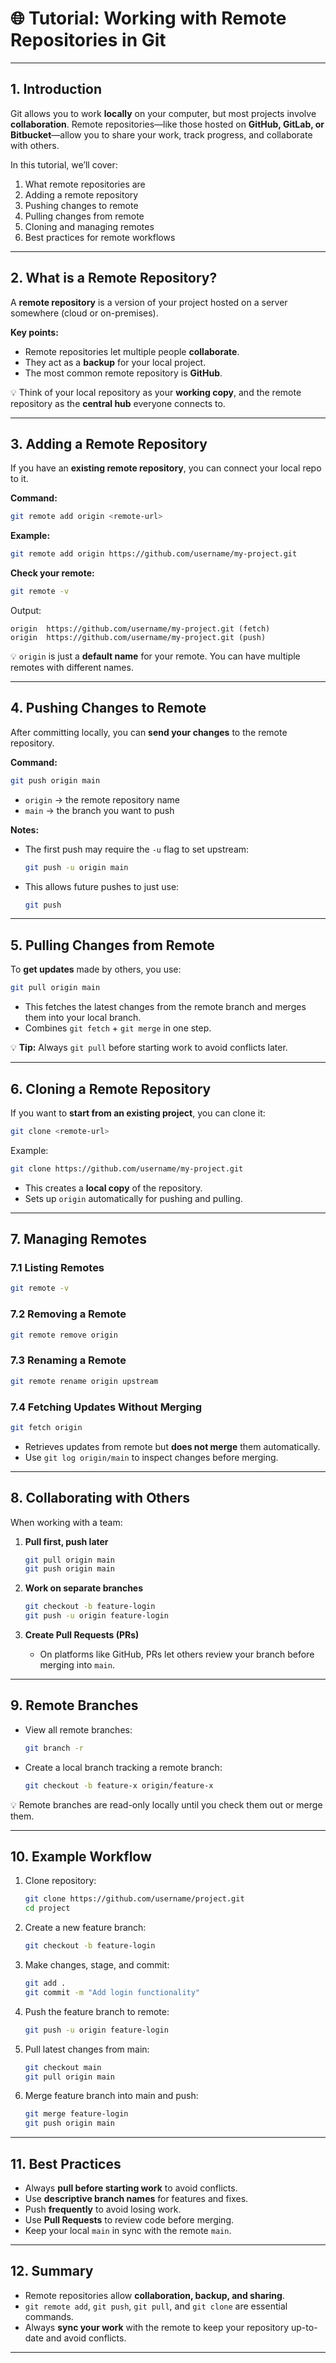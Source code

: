 

# 🌐 Tutorial: Working with Remote Repositories in Git

---

## 1. Introduction

Git allows you to work **locally** on your computer, but most projects involve **collaboration**. Remote repositories—like those hosted on **GitHub, GitLab, or Bitbucket**—allow you to share your work, track progress, and collaborate with others.

In this tutorial, we’ll cover:

1. What remote repositories are
2. Adding a remote repository
3. Pushing changes to remote
4. Pulling changes from remote
5. Cloning and managing remotes
6. Best practices for remote workflows

---

## 2. What is a Remote Repository?

A **remote repository** is a version of your project hosted on a server somewhere (cloud or on-premises).

**Key points:**

* Remote repositories let multiple people **collaborate**.
* They act as a **backup** for your local project.
* The most common remote repository is **GitHub**.

💡 Think of your local repository as your **working copy**, and the remote repository as the **central hub** everyone connects to.

---

## 3. Adding a Remote Repository

If you have an **existing remote repository**, you can connect your local repo to it.

**Command:**

```bash
git remote add origin <remote-url>
```

**Example:**

```bash
git remote add origin https://github.com/username/my-project.git
```

**Check your remote:**

```bash
git remote -v
```

Output:

```
origin  https://github.com/username/my-project.git (fetch)
origin  https://github.com/username/my-project.git (push)
```

💡 `origin` is just a **default name** for your remote. You can have multiple remotes with different names.

---

## 4. Pushing Changes to Remote

After committing locally, you can **send your changes** to the remote repository.

**Command:**

```bash
git push origin main
```

* `origin` → the remote repository name
* `main` → the branch you want to push

**Notes:**

* The first push may require the `-u` flag to set upstream:

  ```bash
  git push -u origin main
  ```
* This allows future pushes to just use:

  ```bash
  git push
  ```

---

## 5. Pulling Changes from Remote

To **get updates** made by others, you use:

```bash
git pull origin main
```

* This fetches the latest changes from the remote branch and merges them into your local branch.
* Combines `git fetch` + `git merge` in one step.

💡 **Tip:** Always `git pull` before starting work to avoid conflicts later.

---

## 6. Cloning a Remote Repository

If you want to **start from an existing project**, you can clone it:

```bash
git clone <remote-url>
```

Example:

```bash
git clone https://github.com/username/my-project.git
```

* This creates a **local copy** of the repository.
* Sets up `origin` automatically for pushing and pulling.

---

## 7. Managing Remotes

### 7.1 Listing Remotes

```bash
git remote -v
```

### 7.2 Removing a Remote

```bash
git remote remove origin
```

### 7.3 Renaming a Remote

```bash
git remote rename origin upstream
```

### 7.4 Fetching Updates Without Merging

```bash
git fetch origin
```

* Retrieves updates from remote but **does not merge** them automatically.
* Use `git log origin/main` to inspect changes before merging.

---

## 8. Collaborating with Others

When working with a team:

1. **Pull first, push later**

   ```bash
   git pull origin main
   git push origin main
   ```
2. **Work on separate branches**

   ```bash
   git checkout -b feature-login
   git push -u origin feature-login
   ```
3. **Create Pull Requests (PRs)**

   * On platforms like GitHub, PRs let others review your branch before merging into `main`.

---

## 9. Remote Branches

* View all remote branches:

  ```bash
  git branch -r
  ```
* Create a local branch tracking a remote branch:

  ```bash
  git checkout -b feature-x origin/feature-x
  ```

💡 Remote branches are read-only locally until you check them out or merge them.

---

## 10. Example Workflow

1. Clone repository:

   ```bash
   git clone https://github.com/username/project.git
   cd project
   ```
2. Create a new feature branch:

   ```bash
   git checkout -b feature-login
   ```
3. Make changes, stage, and commit:

   ```bash
   git add .
   git commit -m "Add login functionality"
   ```
4. Push the feature branch to remote:

   ```bash
   git push -u origin feature-login
   ```
5. Pull latest changes from main:

   ```bash
   git checkout main
   git pull origin main
   ```
6. Merge feature branch into main and push:

   ```bash
   git merge feature-login
   git push origin main
   ```

---

## 11. Best Practices

* Always **pull before starting work** to avoid conflicts.
* Use **descriptive branch names** for features and fixes.
* Push **frequently** to avoid losing work.
* Use **Pull Requests** to review code before merging.
* Keep your local `main` in sync with the remote `main`.

---

## 12. Summary

* Remote repositories allow **collaboration, backup, and sharing**.
* `git remote add`, `git push`, `git pull`, and `git clone` are essential commands.
* Always **sync your work** with the remote to keep your repository up-to-date and avoid conflicts.

---

